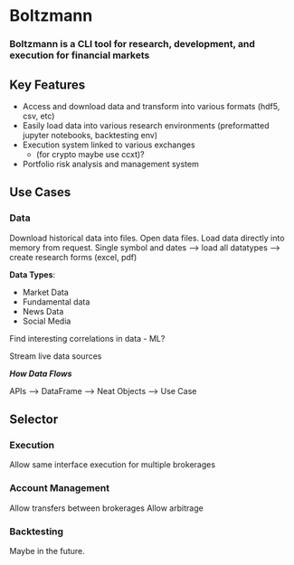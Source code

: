 # Boltzmann
### Boltzmann is a CLI tool for research, development, and execution for financial markets


## Key Features

* Access and download data and transform into various formats (hdf5, csv, etc)
* Easily load data into various research environments (preformatted jupyter notebooks, backtesting env)
* Execution system linked to various exchanges
    * (for crypto maybe use ccxt)?
* Portfolio risk analysis and management system

## Use Cases

### Data
Download historical data into files. Open data files. Load data directly into memory from request. 
Single symbol and dates --> load all datatypes --> create research forms (excel, pdf)

**Data Types**:
* Market Data
* Fundamental data
* News Data 
* Social Media

Find interesting correlations in data - ML?

Stream live data sources

***How Data Flows***

APIs --> DataFrame --> Neat Objects --> Use Case

## Selector
### Execution

Allow same interface execution for multiple brokerages


### Account Management

Allow transfers between brokerages
Allow arbitrage


### Backtesting

Maybe in the future. 


